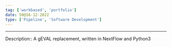 ```yaml
---
tag: ['workbased', 'portfolio']
date: 50@16-12-2022
type: ['Pipeline', 'Software Development']
---
```



---
Description:: A gEVAL replacement, written in NextFlow and Python3